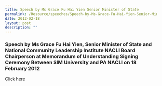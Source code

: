 ```yaml
---
title: Speech by Ms Grace Fu Hai Yien Senior Minister of State
permalink: /Resource/speeches/Speech-by-Ms-Grace-Fu-Hai-Yien-Senior-Minister-of-State
date: 2012-02-18
layout: post
description: ""
---
```

### Speech by Ms Grace Fu Hai Yien, Senior Minister of State and National Community Leadership Institute NACLI Board Chairperson at Memorandum of Understanding Signing Ceremony Between SIM University and PA NACLI on 18 February 2012

Click [here](/files/NewsRoom/speech-by-ms-grace-fu-hai-yien-senior-minister-of-state(1).pdf)